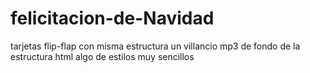 # felicitacion-de-Navidad
tarjetas flip-flap con misma estructura
un villancio mp3 de fondo de la estructura html
algo de estilos muy sencillos
